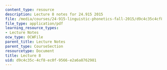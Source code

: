 ```yaml
---
content_type: resource
description: Lecture 8 notes for 24.915 2015
file: /media/courses/24-915-linguistic-phonetics-fall-2015/d9c4c35c4cf8ec0f9566e2a6a8762981_MIT24_915F15_lec8.pdf
file_type: application/pdf
learning_resource_types:
- Lecture Notes
ocw_type: OCWFile
parent_title: Lecture Notes
parent_type: CourseSection
resourcetype: Document
title: Lecture 8
uid: d9c4c35c-4cf8-ec0f-9566-e2a6a8762981
---
```

